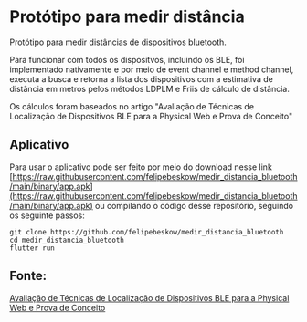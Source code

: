 # Protótipo para medir distância

Protótipo para medir distâncias de dispositivos bluetooth.

Para funcionar com todos os dispositvos, incluindo os BLE, foi implementado nativamente e por meio de event channel e method channel, executa a busca e retorna a lista dos dispositivos com a estimativa de distância em metros pelos métodos LDPLM e Friis de cálculo de distância.

Os cálculos foram baseados no artigo "Avaliação de Técnicas de Localização de Dispositivos BLE para a Physical Web e Prova de Conceito"

## Aplicativo

Para usar o aplicativo pode ser feito por meio do download nesse link [https://raw.githubusercontent.com/felipebeskow/medir_distancia_bluetooth/main/binary/app.apk](https://raw.githubusercontent.com/felipebeskow/medir_distancia_bluetooth/main/binary/app.apk) ou compilando o código desse repositório, seguindo os seguinte passos:

```
git clone https://github.com/felipebeskow/medir_distancia_bluetooth
cd medir_distancia_bluetooth
flutter run
```

## Fonte:
[Avaliação de Técnicas de Localização de Dispositivos BLE para a Physical Web e Prova de Conceito](https://bdm.unb.br/bitstream/10483/17781/1/2017_GuilhermeDavid_SamuelVinicius_tcc.pdf)
